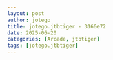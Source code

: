 ```yaml
---
layout: post
author: jotego
title: jotego.jtbtiger - 3166e72
date: 2025-06-20
categories: [Arcade, jtbtiger]
tags: [jotego.jtbtiger]
---
```



